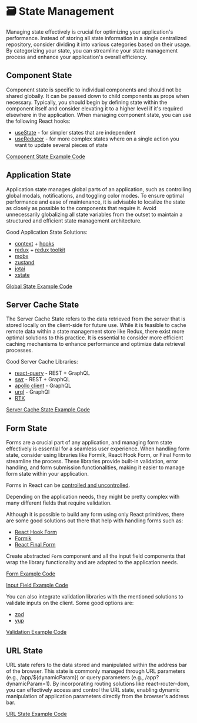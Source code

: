 # 🗃️ State Management

Managing state effectively is crucial for optimizing your application's performance. Instead of storing all state information in a single centralized repository, consider dividing it into various categories based on their usage. By categorizing your state, you can streamline your state management process and enhance your application's overall efficiency.

## Component State

Component state is specific to individual components and should not be shared globally. It can be passed down to child components as props when necessary. Typically, you should begin by defining state within the component itself and consider elevating it to a higher level if it's required elsewhere in the application. When managing component state, you can use the following React hooks:

- [useState](https://react.dev/reference/react/useState) - for simpler states that are independent
- [useReducer](https://react.dev/reference/react/useReducer) - for more complex states where on a single action you want to update several pieces of state

[Component State Example Code](../src/components/layouts/dashboard-layout.tsx)

## Application State

Application state manages global parts of an application, such as controlling global modals, notifications, and toggling color modes. To ensure optimal performance and ease of maintenance, it is advisable to localize the state as closely as possible to the components that require it. Avoid unnecessarily globalizing all state variables from the outset to maintain a structured and efficient state management architecture.

Good Application State Solutions:

- [context](https://react.dev/learn/passing-data-deeply-with-context) + [hooks](https://react.dev/reference/react-dom/hooks)
- [redux](https://redux.js.org/) + [redux toolkit](https://redux-toolkit.js.org/)
- [mobx](https://mobx.js.org)
- [zustand](https://github.com/pmndrs/zustand)
- [jotai](https://github.com/pmndrs/jotai)
- [xstate](https://xstate.js.org/)

[Global State Example Code](../src/components/ui/notifications/notifications-store.ts)

## Server Cache State

The Server Cache State refers to the data retrieved from the server that is stored locally on the client-side for future use. While it is feasible to cache remote data within a state management store like Redux, there exist more optimal solutions to this practice. It is essential to consider more efficient caching mechanisms to enhance performance and optimize data retrieval processes.

Good Server Cache Libraries:

- [react-query](https://tanstack.com/query) - REST + GraphQL
- [swr](https://swr.vercel.app/) - REST + GraphQL
- [apollo client](https://www.apollographql.com/) - GraphQL
- [urql](https://formidable.com/open-source/urql/) - GraphQl
- [RTK](https://redux-toolkit.js.org/rtk-query)

[Server Cache State Example Code](../src/features/discussions/api/get-discussions.ts)

## Form State

Forms are a crucial part of any application, and managing form state effectively is essential for a seamless user experience. When handling form state, consider using libraries like Formik, React Hook Form, or Final Form to streamline the process. These libraries provide built-in validation, error handling, and form submission functionalities, making it easier to manage form state within your application.

Forms in React can be [controlled and uncontrolled](https://react.dev/learn/sharing-state-between-components#controlled-and-uncontrolled-components).

Depending on the application needs, they might be pretty complex with many different fields that require validation.

Although it is possible to build any form using only React primitives, there are some good solutions out there that help with handling forms such as:

- [React Hook Form](https://react-hook-form.com/)
- [Formik](https://formik.org/)
- [React Final Form](https://github.com/final-form/react-final-form)

Create abstracted `Form` component and all the input field components that wrap the library functionality and are adapted to the application needs.

[Form Example Code](../src/components/ui/form/form.tsx)

[Input Field Example Code](../src/components/ui/form/input.tsx)

You can also integrate validation libraries with the mentioned solutions to validate inputs on the client. Some good options are:

- [zod](https://github.com/colinhacks/zod)
- [yup](https://github.com/jquense/yup)

[Validation Example Code](../src/features/auth/components/register-form.tsx)

## URL State

URL state refers to the data stored and manipulated within the address bar of the browser. This state is commonly managed through URL parameters (e.g., /app/${dynamicParam}) or query parameters (e.g., /app?dynamicParam=1). By incorporating routing solutions like react-router-dom, you can effectively access and control the URL state, enabling dynamic manipulation of application parameters directly from the browser's address bar.

[URL State Example Code](../src/features/discussions/components/discussion-view.tsx)
